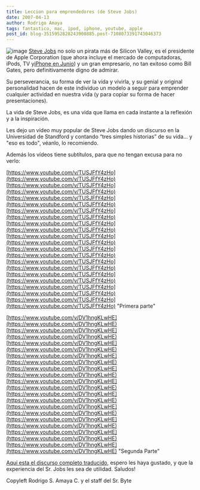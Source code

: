 ```yaml
---
title: Leccion para emprendedores (de Steve Jobs)
date: 2007-04-13
author: Rodrigo Amaya
tags: fantastico, mac, ipod, iphone, youtube, apple
post_id: blog-3515952828243908885.post-7108073391743046373
---
```


![image](https://bp1.blogger.com/_ayvorITawE4/RiBbYPXLh5I/AAAAAAAAAQs/_AdYJX6u1V0/s320/Stevejobs_Macworld2005.jpg)    [Steve Jobs](https://es.wikipedia.org/wiki/Steve_Jobs) no solo un pirata más
de Silicon Valley, es el presidente de Apple Corporation (que ahora incluye el mercado de computadoras, iPods, TV y[iPhone en Junio](https://srbyte.blogspot.com/2007/02/apple-iloveyou-especial-de-san-valentin.html)) y un gran empresario, no tan exitoso como Bill Gates, pero definitivamente digno de admirar.

Su perseverancia, su forma de ver la vida y vivirla, y su genial y original personalidad hacen de este individuo un modelo a seguir para emprender cualquier actividad en nuestra vida (y para copiar su forma de hacer presentaciones).

La vida de Steve Jobs, es una vida que llama en cada instante a la reflexión y a la inspiración.

Les dejo un vídeo muy popular de Steve Jobs dando un discurso en la Universidad de Standford y contando “tres simples historias” de su vida... y "eso es todo", véanlo, lo recomiendo.

Además los vídeos tiene subtítulos, para que no tengan excusa para no verlo:

[https://www.youtube.com/v/TUSJFfY4zHo](https://www.youtube.com/v/TUSJFfY4zHo) [https://www.youtube.com/v/TUSJFfY4zHo](https://www.youtube.com/v/TUSJFfY4zHo) [https://www.youtube.com/v/TUSJFfY4zHo](https://www.youtube.com/v/TUSJFfY4zHo) [https://www.youtube.com/v/TUSJFfY4zHo](https://www.youtube.com/v/TUSJFfY4zHo) [https://www.youtube.com/v/TUSJFfY4zHo](https://www.youtube.com/v/TUSJFfY4zHo) [https://www.youtube.com/v/TUSJFfY4zHo](https://www.youtube.com/v/TUSJFfY4zHo) [https://www.youtube.com/v/TUSJFfY4zHo](https://www.youtube.com/v/TUSJFfY4zHo) [https://www.youtube.com/v/TUSJFfY4zHo](https://www.youtube.com/v/TUSJFfY4zHo) [https://www.youtube.com/v/TUSJFfY4zHo](https://www.youtube.com/v/TUSJFfY4zHo) [https://www.youtube.com/v/TUSJFfY4zHo](https://www.youtube.com/v/TUSJFfY4zHo) [https://www.youtube.com/v/TUSJFfY4zHo](https://www.youtube.com/v/TUSJFfY4zHo)
"Primera parte"

[https://www.youtube.com/v/DV1hngKLwHE](https://www.youtube.com/v/DV1hngKLwHE) [https://www.youtube.com/v/DV1hngKLwHE](https://www.youtube.com/v/DV1hngKLwHE) [https://www.youtube.com/v/DV1hngKLwHE](https://www.youtube.com/v/DV1hngKLwHE) [https://www.youtube.com/v/DV1hngKLwHE](https://www.youtube.com/v/DV1hngKLwHE) [https://www.youtube.com/v/DV1hngKLwHE](https://www.youtube.com/v/DV1hngKLwHE) [https://www.youtube.com/v/DV1hngKLwHE](https://www.youtube.com/v/DV1hngKLwHE) [https://www.youtube.com/v/DV1hngKLwHE](https://www.youtube.com/v/DV1hngKLwHE) [https://www.youtube.com/v/DV1hngKLwHE](https://www.youtube.com/v/DV1hngKLwHE) [https://www.youtube.com/v/DV1hngKLwHE](https://www.youtube.com/v/DV1hngKLwHE) [https://www.youtube.com/v/DV1hngKLwHE](https://www.youtube.com/v/DV1hngKLwHE) [https://www.youtube.com/v/DV1hngKLwHE](https://www.youtube.com/v/DV1hngKLwHE)
"Segunda Parte"

[Aquí esta el discurso completo traducido](https://angelmaria.com/2007/04/12/discurso-de-steve-jobs-en-la-universidad-de-stanford/), espero les haya gustado, y que la experiencia
del Sr. Jobs les sea de utilidad. Saludos!

Copyleft Rodrigo S. Amaya C. y el staff del Sr. Byte